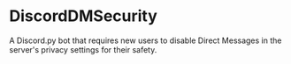 # DiscordDMSecurity
A Discord.py bot that requires new users to disable Direct Messages in the server's privacy settings for their safety.

